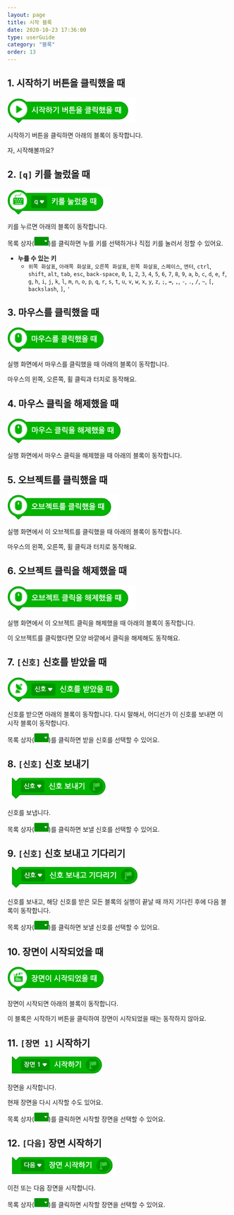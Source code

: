 ```yaml
---
layout: page
title: 시작 블록
date: 2020-10-23 17:36:00
type: userGuide
category: "블록"
order: 13
---
```


## 1. 시작하기 버튼을 클릭했을 때

![block-start-01](images/block-start-01.png)

시작하기 버튼을 클릭하면 아래의 블록이 동작합니다.

자, 시작해볼까요?


## 2. `[q]` 키를 눌렀을 때

![block-start-02](images/block-start-02.png)

키를 누르면 아래의 블록이 동작합니다.

목록 상자(<img src="images/icon/dropdown-start.png" style="zoom:50%;" />)를 클릭하면 누를 키를 선택하거나 직접 키를 눌러서 정할 수 있어요.

- **누를 수 있는 키**
  - `위쪽 화살표`, `아래쪽 화살표`, `오른쪽 화살표`, `왼쪽 화살표`, `스페이스`, `엔터`, `ctrl`, `shift`, `alt`, `tab`, `esc`, `back-space`, `0`, `1`, `2`, `3`, `4`, `5`, `6`, `7`, `8`, `9`, `a`, `b`, `c`, `d`, `e`, `f`, `g`, `h`, `i`, `j`, `k`, `l`, `m`, `n`, `o`, `p`, `q`, `r`, `s`, `t`, `u`, `v`, `w`, `x`, `y`, `z`, `;`, `=`, `,`, `-`, `.`, `/`, `~`, `[`, `backslash`, `]`, `'`


## 3. 마우스를 클릭했을 때

![block-start-03](images/block-start-03.png)

실행 화면에서 마우스를 클릭했을 때 아래의 블록이 동작합니다.

마우스의 왼쪽, 오른쪽, 휠 클릭과 터치로 동작해요.


## 4. 마우스 클릭을 해제했을 때

![block-start-04](images/block-start-04.png)

실행 화면에서 마우스 클릭을 해제했을 때 아래의 블록이 동작합니다.


## 5. 오브젝트를 클릭했을 때

![block-start-05](images/block-start-05.png)

실행 화면에서 이 오브젝트를 클릭했을 때 아래의 블록이 동작합니다.

마우스의 왼쪽, 오른쪽, 휠 클릭과 터치로 동작해요.


## 6. 오브젝트 클릭을 해제했을 때

![block-start-06](images/block-start-06.png)

실행 화면에서 이 오브젝트 클릭을 해제했을 때 아래의 블록이 동작합니다.

이 오브젝트를 클릭했다면 모양 바깥에서 클릭을 해제해도 동작해요.


## 7. `[신호]` 신호를 받았을 때

![block-start-07](images/block-start-07.png)

신호를 받으면 아래의 블록이 동작합니다. 다시 말해서, 어디선가 이 신호를 보내면 이 시작 블록이 동작합니다.

목록 상자(<img src="images/icon/dropdown-start.png" style="zoom:50%;" />)를 클릭하면 받을 신호를 선택할 수 있어요.


## 8. `[신호]` 신호 보내기

![block-start-08](images/block-start-08.png)

신호를 보냅니다.

목록 상자(<img src="images/icon/dropdown-start.png" style="zoom:50%;" />)를 클릭하면 보낼 신호를 선택할 수 있어요.


## 9. `[신호]` 신호 보내고 기다리기

![block-start-09](images/block-start-09.png)

신호를 보내고, 해당 신호를 받은 모든 블록의 실행이 끝날 때 까지 기다린 후에 다음 블록이 동작합니다.

목록 상자(<img src="images/icon/dropdown-start.png" style="zoom:50%;" />)를 클릭하면 보낼 신호를 선택할 수 있어요.


## 10. 장면이 시작되었을 때

![block-start-10](images/block-start-10.png)

장면이 시작되면 아래의 블록이 동작합니다.

이 블록은 시작하기 버튼을 클릭하여 장면이 시작되었을 때는 동작하지 않아요.


## 11. `[장면 1]` 시작하기

![block-start-11](images/block-start-11.png)

장면을 시작합니다.

현재 장면을 다시 시작할 수도 있어요.

목록 상자(<img src="images/icon/dropdown-start.png" style="zoom:50%;" />)를 클릭하면 시작할 장면을 선택할 수 있어요.


## 12. `[다음]` 장면 시작하기

![block-start-12](images/block-start-12.png)

이전 또는 다음 장면을 시작합니다.

목록 상자(<img src="images/icon/dropdown-start.png" style="zoom:50%;" />)를 클릭하면 시작할 장면을 선택할 수 있어요.

